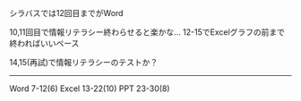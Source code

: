 シラバスでは12回目までがWord

10,11回目で情報リテラシー終わらせると楽かな...
12-15でExcelグラフの前まで終わればいいペース

14,15(再試)で情報リテラシーのテストか？

---
Word 7-12(6)
Excel 13-22(10)
PPT 23-30(8)
